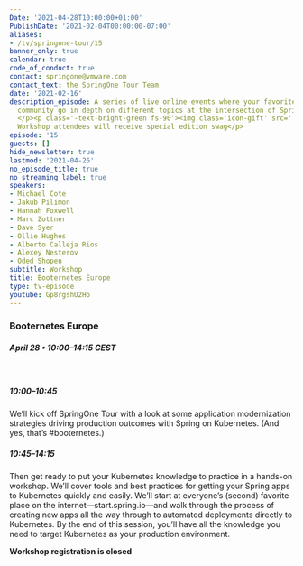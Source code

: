 ```yaml
---
Date: '2021-04-28T10:00:00+01:00'
PublishDate: '2021-02-04T00:00:00-07:00'
aliases:
- /tv/springone-tour/15
banner_only: true
calendar: true
code_of_conduct: true
contact: springone@vmware.com
contact_text: the SpringOne Tour Team
date: '2021-02-16'
description_episode: A series of live online events where your favorites from the
  community go in depth on different topics at the intersection of Spring and Kubernetes.
  </p><p class='-text-bright-green fs-90'><img class='icon-gift' src='../../images/gift.svg'/>
  Workshop attendees will receive special edition swag</p>
episode: '15'
guests: []
hide_newsletter: true
lastmod: '2021-04-26'
no_episode_title: true
no_streaming_label: true
speakers:
- Michael Cote
- Jakub Pilimon
- Hannah Foxwell
- Marc Zottner
- Dave Syer
- Ollie Hughes
- Alberto Calleja Rios
- Alexey Nesterov
- Oded Shopen
subtitle: Workshop
title: Booternetes Europe
type: tv-episode
youtube: Gp8rgshU2Ho
---
```


### Booternetes Europe

##### April 28 &bullet; 10:00&ndash;14:15 CEST

<br/>

##### 10:00&ndash;10:45

We’ll kick off SpringOne Tour with a look at some application modernization strategies driving production outcomes with Spring on Kubernetes. (And yes, that’s #booternetes.)

##### 10:45&ndash;14:15

Then get ready to put your Kubernetes knowledge to practice in a hands-on workshop. We’ll cover tools and best practices for getting your Spring apps to Kubernetes quickly and easily. We’ll start at everyone’s (second) favorite place on the internet—start.spring.io—and walk through the process of creating new apps all the way through to automated deployments directly to Kubernetes. By the end of this session, you’ll have all the knowledge you need to target Kubernetes as your production environment.

<strong>Workshop registration is closed</strong>

<!-- #### Agenda

<table>
	<tr><td class='pr-3'>10:00&ndash;10:45</td><td>Presentation</td></tr>
<tr><td class='pr-3'>10:45&ndash;14:15</td><td>Workshop</td></tr>
</table> -->

<!-- <a class='btn mt-2 lightbox' href='#register'>Register</a>

<div id="register" class='p-5' style="display:none">
	<h3 class='-text-white mb-3 hide'>Register</h3>
	<script src="https://connect.tanzu.vmware.com/js/forms2/js/forms2.min.js"></script>
	<form id="mktoForm_8089"></form>
	<script>
	  MktoForms2.setOptions({formXDPath : "/rs/pivotal/images/marketo-xdframe-relative.html"});
	  MktoForms2.loadForm("https://connect.tanzu.vmware.com", "625-IUJ-009", 8089, function(form){
			form.onSuccess(function(values, followUpUrl) {
				form.getFormElem().hide();
				$('.hide').hide();
				$('.confirmation').show();
				return false;
			});
	  });
	</script>
	<div class='confirmation' style="display:none">
		<h3 class="-text-white mt-0">Thank you!</h3>
		<p>Join us on April 28 using this link:<br/> <span class='-text-white zoom-link'>https://VMware.zoom.us/j/99719270039?pwd=cS9IUzFjeFdDYXdZRWxtY3Nnc3ptQT09</span></p>
		<p>
			<strong>Add this workshop to your calendar:</strong>
			<br/>
			<strong>
	      <script type="text/javascript">
	          cal_single = ics();
	          cal_single.addEvent('Booternetes Europe', 'https://VMware.zoom.us/j/99719270039?pwd=cS9IUzFjeFdDYXdZRWxtY3Nnc3ptQT09', 'Zoom', '04/28/2021 1:00 am PDT', '04/28/2021 5:15 am PDT');
	      </script>
				<a href="#" onclick="javascript:cal_single.download('Booternetes Europe')">Outlook/iCal</a>
	      &nbsp;&bullet;&nbsp;
	      <a href="https://www.google.com/calendar/render?action=TEMPLATE&text=Booternetes+Europe&details=https%3A%2F%2FVMware.zoom.us%2Fj%2F99719270039%3Fpwd%3DcS9IUzFjeFdDYXdZRWxtY3Nnc3ptQT09&location=Zoom&dates=20210428T080000Z%2F20210428T121500Z">Google</a>
	    </strong>
	  </p>
	</div>
</div> -->